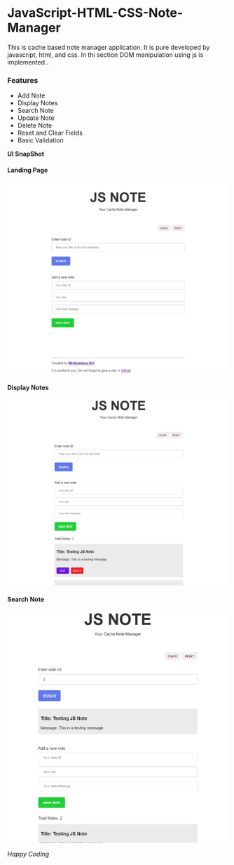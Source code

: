 # JavaScript-HTML-CSS-Note-Manager
This is cache based note manager application. It is pure developed by javascript, html, and css. In thi section DOM manipulation using js is implemented..
### Features
- Add Note
- Display Notes
- Search Note
- Update Note
- Delete Note
- Reset and Clear Fields
- Basic Validation

**UI SnapShot**

#### Landing Page
![alt text](https://github.com/mrutyunjayagiri/JavaScript-HTML-CSS-Note-Manager/blob/master/assets/images/javascript-note%20(1).png "Landing Page")


#### Display Notes
![alt text](https://github.com/mrutyunjayagiri/JavaScript-HTML-CSS-Note-Manager/blob/master/assets/images/javascript-note%20(2).png "Add and Display Notes")


#### Search Note
![alt text](https://github.com/mrutyunjayagiri/JavaScript-HTML-CSS-Note-Manager/blob/master/assets/images/javascript-note%20(3).png "Searching Note")



*Happy Coding*

